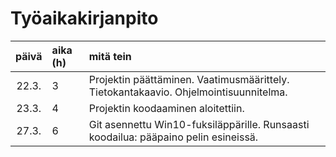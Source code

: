 ﻿# Työaikakirjanpito
    
| päivä | aika (h) | mitä tein |
| :----:|:---------| :-------- |
| 22.3. | 3        | Projektin päättäminen. Vaatimusmäärittely. Tietokantakaavio. Ohjelmointisuunnitelma. |
| 23.3. | 4        | Projektin koodaaminen aloitettiin. |
| 27.3. | 6        | Git asennettu Win10-fuksiläppärille. Runsaasti koodailua: pääpaino pelin esineissä. |

